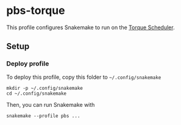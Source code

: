 # pbs-torque

This profile configures Snakemake to run on the [Torque Scheduler](http://www.adaptivecomputing.com/products/open-source/torque/).

## Setup

### Deploy profile

To deploy this profile, copy this folder to `~/.config/snakemake`

    mkdir -p ~/.config/snakemake
    cd ~/.config/snakemake

Then, you can run Snakemake with

    snakemake --profile pbs ...
